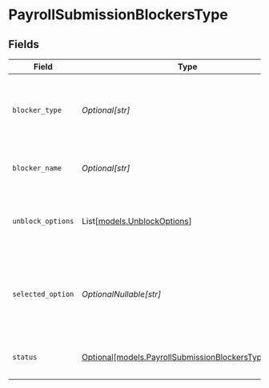 # PayrollSubmissionBlockersType


## Fields

| Field                                                                                                    | Type                                                                                                     | Required                                                                                                 | Description                                                                                              |
| -------------------------------------------------------------------------------------------------------- | -------------------------------------------------------------------------------------------------------- | -------------------------------------------------------------------------------------------------------- | -------------------------------------------------------------------------------------------------------- |
| `blocker_type`                                                                                           | *Optional[str]*                                                                                          | :heavy_minus_sign:                                                                                       | The type of blocker that's blocking the payment submission.                                              |
| `blocker_name`                                                                                           | *Optional[str]*                                                                                          | :heavy_minus_sign:                                                                                       | The name of the submission blocker.                                                                      |
| `unblock_options`                                                                                        | List[[models.UnblockOptions](../models/unblockoptions.md)]                                               | :heavy_minus_sign:                                                                                       | The available options to unblock a submission blocker.                                                   |
| `selected_option`                                                                                        | *OptionalNullable[str]*                                                                                  | :heavy_minus_sign:                                                                                       | The unblock option that's been selected to resolve the submission blocker.                               |
| `status`                                                                                                 | [Optional[models.PayrollSubmissionBlockersTypeStatus]](../models/payrollsubmissionblockerstypestatus.md) | :heavy_minus_sign:                                                                                       | The status of the submission blocker.                                                                    |